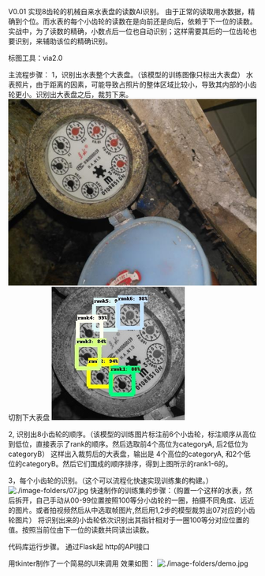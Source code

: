 V0.01 实现8齿轮的机械自来水表盘的读数AI识别。
由于正常的读取用水数据，精确到个位。而水表的每个小齿轮的读数在是向前还是向后，依赖于下一位的读数。
实战中，为了读数的精确，小数点后一位也自动识别；这样需要其后的一位齿轮也要识别，来辅助该位的精确识别。


标图工具：via2.0

主流程步骤：
1，识别出水表整个大表盘。（该模型的训练图像只标出大表盘）
   水表照片，由于距离的因素，可能导致占照片的整体区域比较小，导致其内部的小齿轮更小。识别出大表盘之后，裁剪下来。
   ![./images-folders/0001.jpg](https://github.com/sht06019/-AI-/blob/自来水表AI识别读数/images-folder/0001.jpg)
   切割下大表盘
   ![./images-folders/0001_mask.jpg](https://github.com/sht06019/-AI-/blob/自来水表AI识别读数/images-folder/0001_mask.jpg)
   
2, 识别出8小齿轮的顺序。（该模型的训练图片标注前6个小齿轮，标注顺序从高位到低位，直接表示了rank的顺序。然后选取前4个高位为categoryA, 后2低位为categoryB）
   这样出入裁剪后的大表盘，输出是 4个高位的categoryA, 和2个低位的categoryB。然后它们围成的顺序排序，得到上图所示的rank1-6的。
   
3，每个小齿轮的识别。（这个可以流程化快速实现训练集的构建。）
   ![./image-folders/07.jpg](https://github.com/sht06019/-AI-/blob/自来水表AI识别读数/images-folder/07.jpg)
   快速制作的训练集的步骤：（购置一个这样的水表，然后拆开，自己手动从00-99位置按照100等分小齿轮的一圈，拍摄不同角度、远近的图片。或者拍视频然后从中选取帧图片,然后用1,2步的模型裁剪出07对应的小齿轮图片）
   将识别出来的小齿轮依次识别出其指针相对于一圈100等分对应位置的值。按照当前位由下一位的读数共同读出读数。
  
  
  
代码库运行步骤。
通过Flask起 http的API接口

用tkinter制作了一个简易的UI来调用
效果如图：
   ![./image-folders/demo.jpg](https://github.com/sht06019/-AI-/blob/自来水表AI识别读数/images-folder/demo.jpg)
   
  
